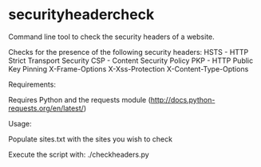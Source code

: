 # securityheadercheck
Command line tool to check the security headers of a website.

Checks for the presence of the following security headers:
HSTS - HTTP Strict Transport Security
CSP - Content Security Policy
PKP - HTTP Public Key Pinning
X-Frame-Options
X-Xss-Protection
X-Content-Type-Options

Requirements:

Requires Python and the requests module (http://docs.python-requests.org/en/latest/)

Usage:

Populate sites.txt with the sites you wish to check

Execute the script with:
./checkheaders.py
